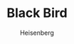 ---
layout: post
author: Heisenberg
category: Séries
post_date: 2022-08-01
post_modified: 2022-08-01
title: Black Bird
description: 'Inspirado em uma história real. Quando Jimmy Keene começa a cumprir uma sentença de 10 anos de prisão, ele recebe uma oferta incrível: se ele conseguir obter uma confissão do suspeito de assassinato Larry Hall, Jimmy será libertado. Completar esta missão torna-se o desafio de sua vida.'
poster_path: /bLhy0BRGk9IDZ4h6pRMkjjgcaE9.jpg
tmdb_id: 155537
imdb_id: tt4301160
runtime: 60
release_date: 2022
genres:
  - Drama
  - Crime
casts:
  - Taron Egerton
  - Paul Walter Hauser
  - Ray Liotta
  - Greg Kinnear
  - Sepideh Moafi
  - Laney Stiebing
crews:
  - Dennis Lehane
trailer: 9wuIGQH_Xfw
certification: 16
adult: false
vote_average: 8.5
vote_count: 29
qualitys:
  - 1080p
  - 720p
audios:
  - Dual Áudio
  - Português
  - Inglês
extensions:
  - mkv
  - mp4
---